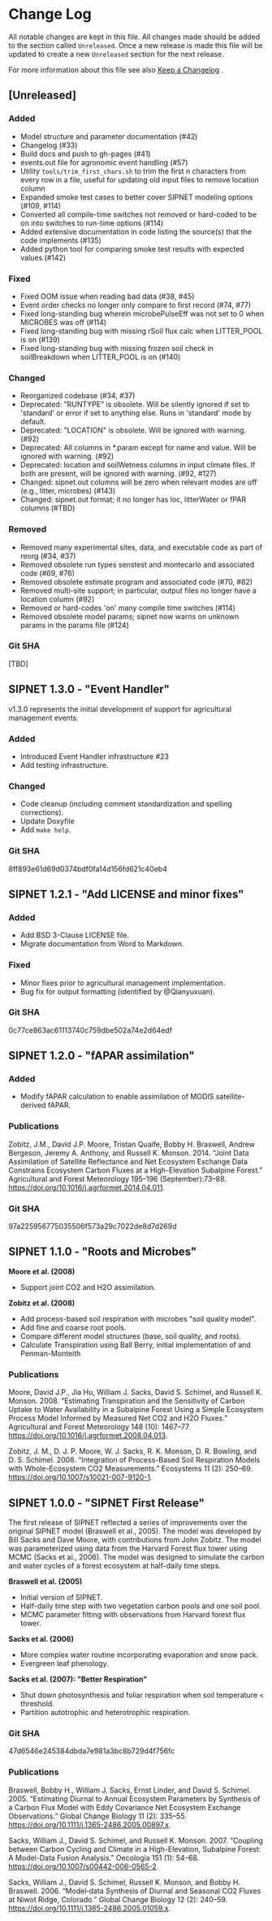 # Change Log

All notable changes are kept in this file. 
All changes made should be added to the section called `Unreleased`. 
Once a new release is made this file will be updated to create a new `Unreleased` section for the next release.

For more information about this file see also [Keep a Changelog](http://keepachangelog.com/) .

<!-- 
sections to include in release notes:

## [Unreleased]

### Added

### Fixed

### Changed

### Removed

### Git SHA
-->

## [Unreleased]

### Added

- Model structure and parameter documentation (#42)
- Changelog (#33)
- Build docs and push to gh-pages (#41)
- events.out file for agronomic event handling (#57)
- Utility `tools/trim_first_chars.sh` to trim the first n characters from every row in a file, useful for updating old input files to remove location column
- Expanded smoke test cases to better cover SIPNET modeling options (#109, #114)
- Converted all compile-time switches not removed or hard-coded to be on into switches to run-time options (#114)
- Added extensive documentation in code listing the source(s) that the code implements (#135)
- Added python tool for comparing smoke test results with expected values (#142)

### Fixed

- Fixed OOM issue when reading bad data (#38, #45)
- Event order checks no longer only compare to first record (#74, #77)
- Fixed long-standing bug wherein microbePulseEff was not set to 0 when MICROBES was off (#114)
- Fixed long-standing bug with missing rSoil flux calc when LITTER_POOL is on (#139)
- Fixed long-standing bug with missing frozen soil check in soilBreakdown when LITTER_POOL is on (#140)

### Changed

- Reorganized codebase (#34, #37)
- Deprecated: "RUNTYPE" is obsolete. Will be silently ignored if set to 'standard' or error if set to anything else. Runs in 'standard' mode by default.
- Deprecated: "LOCATION" is obsolete. Will be ignored with warning. (#92)
- Deprecated: All columns in *.param except for name and value. Will be ignored with warning. (#92)
- Deprecated: location and soilWetness columns in input climate files. If both are present, will be ignored with warning. (#92, #127)
- Changed: sipnet.out columns will be zero when relevant modes are off (e.g., litter, microbes) (#143)
- Changed: sipnet.out format; it no longer has loc, litterWater or fPAR columns (#TBD)

### Removed

- Removed many experimental sites, data, and executable code as part of reorg (#34, #37)
- Removed obsolete run types senstest and montecarlo and associated code (#69, #76)
- Removed obsolete estimate program and associated code (#70, #82)
- Removed multi-site support; in particular, output files no longer have a location column (#92)
- Removed or hard-codes 'on' many compile time switches (#114)
- Removed obsolete model params; sipnet now warns on unknown params in the params file (#124)

### Git SHA
[TBD]

## **SIPNET 1.3.0 - "Event Handler"**

v1.3.0 represents the initial development of support for agricultural management events.

### Added 

- Introduced Event Handler infrastructure #23
- Add testing infrastructure.

### Changed

- Code cleanup (including comment standardization and spelling corrections).
- Update Doxyfile
- Add `make help`.

### Git SHA
8ff893e61d69d0374bdf0fa14d156fd621c40eb4

## **SIPNET 1.2.1 - "Add LICENSE and minor fixes"**

### Added

- Add BSD 3-Clause LICENSE file.
- Migrate documentation from Word to Markdown.

### Fixed

- Minor fixes prior to agricultural management implementation.
- Bug fix for output formatting (identified by @Qianyuxuan).

### Git SHA
0c77ce863ac61113740c759dbe502a74e2d64edf

## **SIPNET 1.2.0 - "fAPAR assimilation"**

### Added

- Modify fAPAR calculation to enable assimilation of MODIS satellite-derived fAPAR.

### Publications

Zobitz, J.M., David J.P. Moore, Tristan Quaife, Bobby H. Braswell, Andrew Bergeson, Jeremy A. Anthony, and Russell K. Monson. 2014. “Joint Data Assimilation of Satellite Reflectance and Net Ecosystem Exchange Data Constrains Ecosystem Carbon Fluxes at a High-Elevation Subalpine Forest.” Agricultural and Forest Meteorology 195–196 (September):73–88. https://doi.org/10.1016/j.agrformet.2014.04.011.

### Git SHA
97a225956775035506f573a29c7022de8d7d269d

## **SIPNET 1.1.0 - "Roots and Microbes"**

**Moore et al. (2008)**

- Support joint CO2 and H2O assimilation.

**Zobitz et al. (2008)**

- Add process-based soil respiration with microbes "soil quality model".
- Add fine and coarse root pools.
- Compare different model structures (base, soil quality, and roots).
- Calculate Transpiration using Ball Berry, initial implementation of and Penman-Monteith

### Publications

Moore, David J.P., Jia Hu, William J. Sacks, David S. Schimel, and Russell K. Monson. 2008. “Estimating Transpiration and the Sensitivity of Carbon Uptake to Water Availability in a Subalpine Forest Using a Simple Ecosystem Process Model Informed by Measured Net CO2 and H2O Fluxes.” Agricultural and Forest Meteorology 148 (10): 1467–77. https://doi.org/10.1016/j.agrformet.2008.04.013.

Zobitz, J. M., D. J. P. Moore, W. J. Sacks, R. K. Monson, D. R. Bowling, and D. S. Schimel. 2008. “Integration of Process-Based Soil Respiration Models with Whole-Ecosystem CO2 Measurements.” Ecosystems 11 (2): 250–69. https://doi.org/10.1007/s10021-007-9120-1.

## **SIPNET 1.0.0 - "SIPNET First Release"**

The first release of SIPNET reflected a series of improvements over the original SIPNET model (Braswell et al., 2005).
The model was developed by Bill Sacks and Dave Moore, with contributions from John Zobitz. The model was parameterized using data from the Harvard Forest flux tower using MCMC (Sacks et al., 2006).
The model was designed to simulate the carbon and water cycles of a forest ecosystem at half-daily time steps.


**Braswell et al. (2005)**

- Initial version of SIPNET.
- Half-daily time step with two vegetation carbon pools and one soil pool.
- MCMC parameter fitting with observations from Harvard forest flux tower.

**Sacks et al. (2006)**

- More complex water routine incorporating evaporation and snow pack.
- Evergreen leaf phenology.

**Sacks et al. (2007): "Better Respiration"**

- Shut down photosynthesis and foliar respiration when soil temperature < threshold.
- Partition autotrophic and heterotrophic respiration.

### Git SHA
47d6546e245384dbda7e981a3bc8b729d4f756fc

### Publications

Braswell, Bobby H., William J. Sacks, Ernst Linder, and David S. Schimel. 2005. “Estimating Diurnal to Annual Ecosystem Parameters by Synthesis of a Carbon Flux Model with Eddy Covariance Net Ecosystem Exchange Observations.” Global Change Biology 11 (2): 335–55. https://doi.org/10.1111/j.1365-2486.2005.00897.x.

Sacks, William J., David S. Schimel, and Russell K. Monson. 2007. “Coupling between Carbon Cycling and Climate in a High-Elevation, Subalpine Forest: A Model-Data Fusion Analysis.” Oecologia 151 (1): 54–68. https://doi.org/10.1007/s00442-006-0565-2.

Sacks, William J., David S. Schimel, Russell K. Monson, and Bobby H. Braswell. 2006. “Model‐data Synthesis of Diurnal and Seasonal CO2 Fluxes at Niwot Ridge, Colorado.” Global Change Biology 12 (2): 240–59. https://doi.org/10.1111/j.1365-2486.2005.01059.x.
